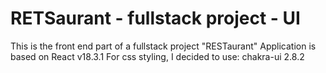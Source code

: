# RETSaurant - fullstack project - UI

This is the front end part of a fullstack project "RESTaurant"
Application is based on React v18.3.1
For css styling, I decided to use: chakra-ui 2.8.2
